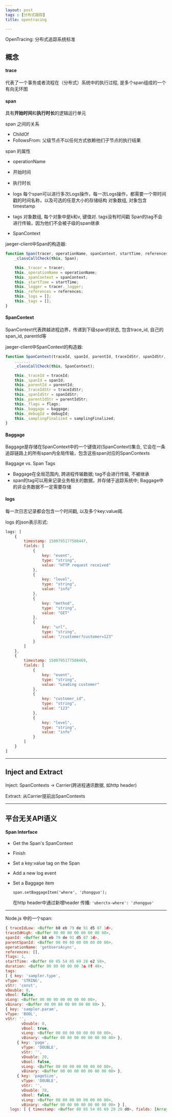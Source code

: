 ```yaml
---
layout: post
tags : [分布式跟踪]
title: opentracing

---
```


OpenTracing: 分布式追踪系统标准

## 概念

#### trace

代表了一个事务或者流程在（分布式）系统中的执行过程, 是多个span组成的一个有向无环图

#### span

具有**开始时间**和**执行时长**的逻辑运行单元

span 之间的关系

* ChildOf
* FollowsFrom: 父级节点不以任何方式依赖他们子节点的执行结果

span 的属性

* operationName

* 开始时间

* 执行时长

* logs 
  每个span可以进行多次Logs操作，每一次Logs操作，都需要一个带时间戳的时间名称，以及可选的任意大小的存储结构
  对象数组, 对象包含timestamp

* tags
  对象数组, 每个对象中是k和v, 键值对. tags没有时间戳
  Span的tag不会进行传输，因为他们不会被子级的span继承

* SpanContext



jaeger-client中Span的构造器:
```javascript
function Span(tracer, operationName, spanContext, startTime, references) {
    _classCallCheck(this, Span);

    this._tracer = tracer;
    this._operationName = operationName;
    this._spanContext = spanContext;
    this._startTime = startTime;
    this._logger = tracer._logger;
    this._references = references;
    this._logs = [];
    this._tags = [];
}
```

#### SpanContext

SpanContext代表跨越进程边界，传递到下级span的状态, 包含trace_id, 自己的span_id, parentId等

jaeger-client中SpanContext的构造器:

```javascript
function SpanContext(traceId, spanId, parentId, traceIdStr, spanIdStr, parentIdStr) {
    .......
    _classCallCheck(this, SpanContext);

    this._traceId = traceId;
    this._spanId = spanId;
    this._parentId = parentId;
    this._traceIdStr = traceIdStr;
    this._spanIdStr = spanIdStr;
    this._parentIdStr = parentIdStr;
    this._flags = flags;
    this._baggage = baggage;
    this._debugId = debugId;
    this._samplingFinalized = samplingFinalized;
}
```

#### Baggage

Baggage是存储在SpanContext中的一个键值对(SpanContext)集合, 它会在一条追踪链路上的所有span内全局传输，包含这些span对应的SpanContexts

Baggage vs. Span Tags

* Baggage在全局范围内, 跨进程传输数据; tag不会进行传输, 不被继承
* span的tag可以用来记录业务相关的数据，并存储于追踪系统中; Baggage中的非业务数据不一定需要存储


#### logs

每一次日志记录都会包含一个时间戳, 以及多个key:value阈.

logs 的json表示形式:

```javascript
logs: [
    {
        timestamp: 1500795177508447,
        fields: [
            {
                key: "event",
                type: "string",
                value: "HTTP request received"
            },
            {
                key: "level",
                type: "string",
                value: "info"
            },
            {
                key: "method",
                type: "string",
                value: "GET"
            },
            {
                key: "url",
                type: "string",
                value: "/customer?customer=123"
            }
        ]
    },
    {
        timestamp: 1500795177508469,
        fields: [
            {
                key: "event",
                type: "string",
                value: "Loading customer"
            },
            {
                key: "customer_id",
                type: "string",
                value: "123"
            },
            {
                key: "level",
                type: "string",
                value: "info"
            }
        ]
    }
]
```
---

## Inject and Extract

Inject: SpanContexts -> Carrier(跨进程通讯数据, 如http header)

Extract: 从Carrier提前出SpanContexts

---

## 平台无关API语义

#### Span Interface

* Get the Span's SpanContext
* Finish
* Set a key:value tag on the Span
* Add a new log event

* Set a Baggage item

    `span.setBaggageItem('where', 'zhongguo');`

    在http header中通过新增header 传播: `'uberctx-where': 'zhongguo'`


---
Node.js 中的一个span:
```javascript
{ traceIdLow: <Buffer b8 eb 79 de 91 d5 87 1d>,
traceIdHigh: <Buffer 00 00 00 00 00 00 00 00>,
spanId: <Buffer b8 eb 79 de 91 d5 87 1d>,
parentSpanId: <Buffer 00 00 00 00 00 00 00 00>,
operationName: 'getUsersAsync',
references: [],
flags: 1,
startTime: <Buffer 00 05 54 05 69 28 e2 50>,
duration: <Buffer 00 00 00 00 00 3a 0f 48>,
tags:
[ { key: 'sampler.type',
vType: 'STRING',
vStr: 'const',
vDouble: 0,
vBool: false,
vLong: <Buffer 00 00 00 00 00 00 00 00>,
vBinary: <Buffer 00 00 00 00 00 00 00 00> },
{ key: 'sampler.param',
vType: 'BOOL',
vStr: '',
       vDouble: 0,
       vBool: true,
       vLong: <Buffer 00 00 00 00 00 00 00 00>,
       vBinary: <Buffer 00 00 00 00 00 00 00 00> },
     { key: 'page',
       vType: 'DOUBLE',
       vStr: '',
       vDouble: 20,
       vBool: false,
       vLong: <Buffer 00 00 00 00 00 00 00 00>,
       vBinary: <Buffer 00 00 00 00 00 00 00 00> },
     { key: 'pageSize',
       vType: 'DOUBLE',
       vStr: '',
       vDouble: 78,
       vBool: false,
       vLong: <Buffer 00 00 00 00 00 00 00 00>,
       vBinary: <Buffer 00 00 00 00 00 00 00 00> } ],
  logs: [ { timestamp: <Buffer 00 05 54 05 69 29 20 d0>, fields: [Array] } ] }
```

